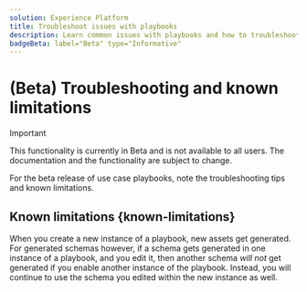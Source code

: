 ```yaml
---
solution: Experience Platform
title: Troubleshoot issues with playbooks
description: Learn common issues with playbooks and how to troubleshoot them
badgeBeta: label="Beta" type="Informative"
---
```


# (Beta) Troubleshooting and known limitations

>[!IMPORTANT]
>
>This functionality is currently in Beta and is not available to all users. The documentation and the functionality are subject to change.

For the beta release of use case playbooks, note the troubleshooting tips and known limitations.

## Known limitations {known-limitations}

When you create a new instance of a playbook, new assets get generated. For generated schemas however, if a schema gets generated in one instance of a playbook, and you edit it, then another schema *will not* get generated if you enable another instance of the playbook. Instead, you will continue to use the schema you edited within the new instance as well.




